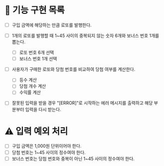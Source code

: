 # 🚀 기능 구현 목록

- [ ] 구입 금액에 해당하는 만큼 로또를 발행한다.
- [ ] 1개의 로또를 발행할 때 1~45 사이의 중복되지 않는 숫자 6개와 보너스 번호 1개를 뽑는다.

  - [ ] 로또 번호 6개 선택
  - [ ] 보너스 번호 1개 선택

- [ ] 사용자가 구매한 로또와 당첨 번호를 비교하여 당첨 여부를 계산한다.

  - [ ] 등수 계산
  - [ ] 당첨 개수 계산
  - [ ] 수익률 계산

- [ ] 잘못된 입력을 받을 경우 "[ERROR]"로 시작하는 에러 메시지를 출력하고 해당 부분부터 입력을 다시 받는다.

# ⚠ 입력 예외 처리

- [ ] 구입 금액은 1,000원 단위이어야 한다.
- [ ] 당첨 번호는 1~45 사이의 정수여야 한다.
- [ ] 보너스 번호는 당첨 번호와 중복이 아닌 1~45 사이의 정수여야 한다.
